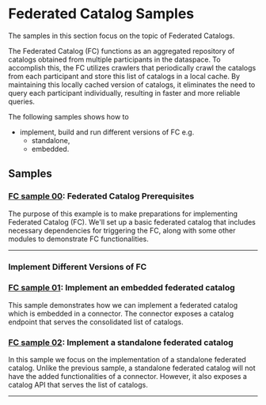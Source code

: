 # Federated Catalog Samples

The samples in this section focus on the topic of Federated Catalogs.

The Federated Catalog (FC) functions as an aggregated repository of
catalogs obtained from multiple
participants in the dataspace. To accomplish this, the FC utilizes crawlers
that periodically crawl the catalogs from each participant and store this list
of catalogs in a local cache.
By maintaining this locally cached version of catalogs, it eliminates the need to query
each participant individually, resulting in faster and more reliable queries.


The following samples shows how to
* implement, build and run different versions of FC e.g.
    * standalone,
    * embedded.


## Samples

### [FC sample 00](./fc-00-basic/README.md): Federated Catalog Prerequisites
The purpose of this example is to make preparations for implementing Federated Catalog (FC).
We'll set up a basic federated catalog that includes necessary dependencies for triggering the FC,
along with some other modules to demonstrate FC functionalities.

---

### Implement Different Versions of FC
### [FC sample 01](./fc-01-embedded/README.md): Implement an embedded federated catalog 
This sample demonstrates how we can implement a federated catalog which is embedded in a connector.
The connector exposes a catalog endpoint that serves the consolidated list of catalogs.
### [FC sample 02](./fc-02-standalone/README.md): Implement a standalone federated catalog

In this sample we focus on the implementation of
a standalone federated catalog. Unlike the previous sample,
a standalone federated catalog will not have the added functionalities of a connector. However, it also
exposes a catalog API that serves the list of catalogs.

---
